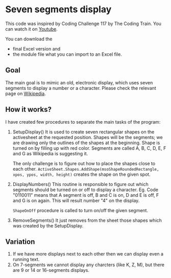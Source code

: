 # Seven segments display
This code was inspired by Coding Challenge 117 by The Coding Train. You can watch it on [Youtube](https://www.youtube.com/watch?v=MlRlgbrAVOs&t).

You can download the
- final Excel version and
- the module file what you can import to an Excel file.

## Goal
The main goal is to mimic an old, electronic display, which uses seven segments to display a number or a character. Please check the relevant page on [Wikipedia](https://en.wikipedia.org/wiki/Seven-segment_display).

## How it works?
I have created few procedures to separate the main tasks of the program:
1. SetupDisplay()
   It is used to create seven rectangular shapes on the activesheet at the requested position. Shapes will be the segments; we are drawing only the outlines of the shapes at the beginning. Shape is turned on by filling up with red color.
   Segments are called A, B, C, D, E, F and G as Wikipedia is suggesting it.

   The only challenge is to figure out how to place the shapes close to each other. 
   ```ActiveSheet.Shapes.AddShape(msoShapeRoundedRectangle, xpos, ypos, width, height)``` creates the shape on the given spot.

2. DisplayNumbers()
   This routine is responsible to figure out which segments should be turned on or off to display a character. Eg. Code "0110011" means that A segment is off, B and C is on, D and E is off, F and G is on again. This will result number "4" on the display.

   ```ShapeOnOff``` procedure is called to turn on/off the given segment.

3. RemoveSegments()
   It just removes from the sheet those shapes which was created by the SetupDisplay.

## Variation
1. If we have more displays next to each other then we can display even a running text.
2. On 7-segments we cannot display any charcters (like K, Z, M), but there are 9 or 14 or 16-segments displays.
